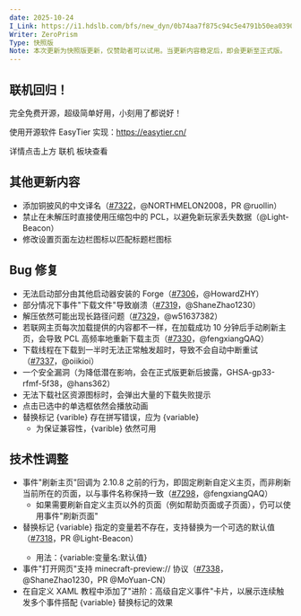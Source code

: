 ```yaml
---
date: 2025-10-24
I_Link: https://i1.hdslb.com/bfs/new_dyn/0b74aa7f875c94c5e4791b50ea0390cd11343203.jpg
Writer: ZeroPrism
Type: 快照版
Note: 本次更新为快照版更新，仅赞助者可以试用。当更新内容稳定后，即会更新至正式版。
---
```

## 联机回归！

完全免费开源，超级简单好用，小刻用了都说好！

使用开源软件 EasyTier 实现：https://easytier.cn/

详情点击上方 联机 板块查看
## 其他更新内容

- <paracolor color="Orange"/>添加铜披风的中文译名（[#7322](https://github.com/Meloong-Git/PCL/issues/7322)，@NORTHMELON2008，PR @ruollin）
- 禁止在未解压时直接使用压缩包中的 PCL，以避免新玩家丢失数据（@Light-Beacon）
- 修改设置页面左边栏图标以匹配标题栏图标

## Bug 修复

- 无法启动部分由其他启动器安装的 Forge（[#7306](https://github.com/Meloong-Git/PCL/issues/7306)，@HowardZHY）
- 部分情况下事件"下载文件"导致崩溃（[#7319](https://github.com/Meloong-Git/PCL/issues/7319)，@ShaneZhao1230）
- 解压依然可能出现长路径问题（[#7329](https://github.com/Meloong-Git/PCL/issues/7329)，@w51637382）
- 若联网主页每次加载提供的内容都不一样，在加载成功 10 分钟后手动刷新主页，会导致 PCL 高频率地重新下载主页（[#7330](https://github.com/Meloong-Git/PCL/issues/7330)，@fengxiangQAQ）
- 下载线程在下载到一半时无法正常触发超时，导致不会自动中断重试（[#7337](https://github.com/Meloong-Git/PCL/issues/7337)，@oiikioi）
- <paracolor color="Red"/>一个安全漏洞（为降低潜在影响，会在正式版更新后披露，GHSA-gp33-rfmf-5f38，@hans362）
- 无法下载社区资源图标时，会弹出大量的下载失败提示
- 点击已选中的单选框依然会播放动画
- 替换标记 {varible} 存在拼写错误，应为 {variable}
  - 为保证兼容性，{varible} 依然可用

## 技术性调整

- 事件"刷新主页"回调为 2.10.8 之前的行为，即固定刷新自定义主页，而非刷新当前所在的页面，以与事件名称保持一致（[#7298](https://github.com/Meloong-Git/PCL/issues/7298)，@fengxiangQAQ）
  - 如果需要刷新自定义主页以外的页面（例如帮助页面或子页面），仍可以使用事件"刷新页面"
- <paracolor color="Orange"/>替换标记 {variable} 指定的变量若不存在，支持替换为一个可选的默认值（[#7318](https://github.com/Meloong-Git/PCL/issues/7318)，PR @Light-Beacon）
  - 用法：{variable:变量名:默认值}
- <paracolor color="Orange"/>事件"打开网页"支持 minecraft-preview:// 协议（[#7338](https://github.com/Meloong-Git/PCL/issues/7338)，@ShaneZhao1230，PR @MoYuan-CN）
- 在自定义 XAML 教程中添加了"进阶：高级自定义事件"卡片，以展示连续触发多个事件搭配 {variable} 替换标记的效果
